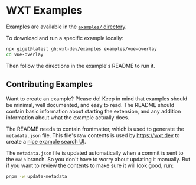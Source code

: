 # WXT Examples

Examples are available in the [`examples/` directory](./examples).

To download and run a specific example locally:

```sh
npx giget@latest gh:wxt-dev/examples examples/vue-overlay
cd vue-overlay
```

Then follow the directions in the example's README to run it.

## Contributing Examples

Want to create an example? Please do! Keep in mind that examples should be minimal, well documented, and easy to read. The README should contain basic information about starting the extension, and any addition information about what the example actually does.

The README needs to contain frontmatter, which is used to generate the `metadata.json` file. This file's raw contents is used by https://wxt.dev to create a [nice example search UI](https://wxt.dev/examples.html).

The `metadata.json` file is updated automatically when a commit is sent to the `main` branch. So you don't have to worry about updating it manually. But if you want to review the contents to make sure it will look good, run:

```sh
pnpm -w update-metadata
```
